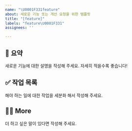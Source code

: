 ```yaml
---
name: "\U0001F331feature"
about: 새로운 기능 또는 개선 요청을 위한 템플릿
title: "[feature]"
labels: "feature\U0001F331"
assignees: ''

---
```


## 📝 요약
새로운 기능에 대한 설명을 작성해 주세요. 자세히 적을수록 좋습니다!

## ✅ 작업 목록
해야 하는 일에 대한 작업을 세분화 해서 작성해 주세요.

## 🙋🏻 More
더 하고 싶은 말이 있다면 작성해 주세요.
